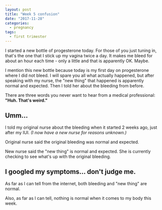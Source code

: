 ```yaml
---
layout: post
title: "Week 5 confusion"
date: "2017-11-28"
categories:
  - pregnancy
tags:
  - first trimester
---
```


I started a new bottle of progesterone today. For those of you just tuning in, that's the one that I stick up my vagina twice a day. It makes me bleed for about an hour each time - only a little and that is apparently OK. Maybe.

I mention this new bottle because today is my first day on progesterone where I did not bleed. I will spare you all what actually happened, but after speaking with my nurse, the "new thing" that happened is apparently normal and expected. Then I told her about the bleeding from before.

There are three words you never want to hear from a medical professional: **"Huh. That's weird."**

## Umm...
I told my original nurse about the bleeding when it started 2 weeks ago, just after my IUI. _(I now have a new nurse for reasons unknown.)_

Original nurse said the original bleeding was normal and expected.

New nurse said the "new thing" is normal and expected. She is currently checking to see what's up with the original bleeding.

## I googled my symptoms... don't judge me.

As far as I can tell from the internet, both bleeding and "new thing" are normal.

Also, as far as I can tell, nothing is normal when it comes to my body this week.

